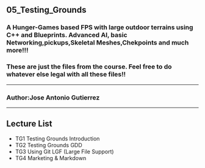 ## 05_Testing_Grounds
### A Hunger-Games based FPS with large outdoor terrains using C++ and Blueprints. Advanced AI, basic Networking,pickups,Skeletal Meshes,Chekpoints and much more!!!
### These are just the files from the course. Feel free to do whatever else legal with all these files!!
---
### Author:Jose Antonio Gutierrez
---
## Lecture List
* TG1 Testing Grounds Introduction
* TG2 Testing Grounds GDD
* TG3 Using Git LGF (Large File Support)
* TG4 Marketing & Markdown
